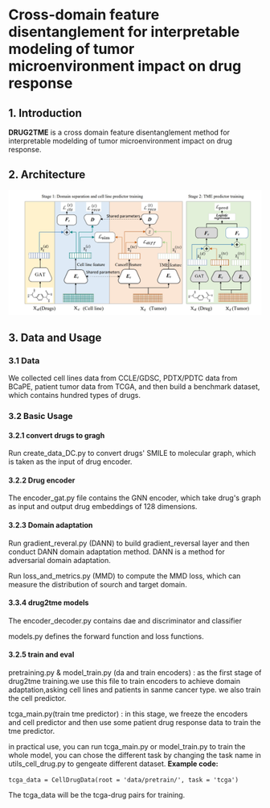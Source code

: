 <H1> Cross-domain feature disentanglement for interpretable modeling of tumor microenvironment impact on drug response </H1>

## 1. Introduction
**DRUG2TME** is a cross domain feature disentanglement method for  interpretable modelding of tumor microenvironment impact on drug response.
## 2. Architecture
![architecture](image.png?raw=true)

## 3. Data and Usage

### 3.1 Data
We collected cell lines data from CCLE/GDSC, PDTX/PDTC data from BCaPE, patient tumor data from TCGA, and then build a benchmark dataset, which contains hundred types of drugs.

### 3.2 Basic Usage
#### 3.2.1 convert drugs to gragh
Run create_data_DC.py to convert drugs' SMILE to molecular graph, which is taken as the input of drug encoder. 

#### 3.2.2 Drug encoder
The encoder_gat.py file contains the GNN encoder, which take drug's graph as input and output drug embeddings of 128 dimensions.

#### 3.2.3 Domain adaptation
Run gradient_reveral.py (DANN) to build gradient_reversal layer and then conduct DANN domain adaptation method. DANN is a method for adversarial domain adaptation.

Run loss_and_metrics.py (MMD) to compute the MMD loss, which can measure the distribution of sourch and target domain. 

#### 3.3.4 drug2tme models
The encoder_decoder.py contains dae and discriminator and classifier

models.py defines the forward function and loss functions.

#### 3.2.5 train and eval
pretraining.py & model_train.py (da and train encoders) : as the first stage of drug2tme training.we use this file to train encoders to achieve domain adaptation,asking cell lines and patients in sanme cancer type. we also train the cell predictor. 

tcga_main.py(train tme predictor) : in this stage, we freeze the encoders and cell predictor and then use some patient drug response data to train the tme predictor.

in practical use, you can run tcga_main.py or model_train.py to train the whole model, you can chose the different task by changing the task name in utils_cell_drug.py to gengeate different dataset.
<b>Example code:</b>
 
 ```tcga_data = CellDrugData(root = 'data/pretrain/', task = 'tcga')```
 
 The tcga_data will be the tcga-drug pairs for training.
